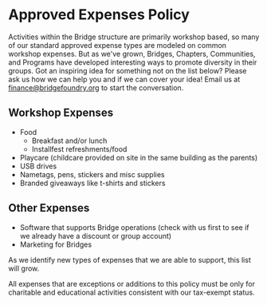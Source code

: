 # Approved Expenses Policy

Activities within the Bridge structure are primarily workshop based, so many of our standard approved expense types are modeled on common workshop expenses. But as we've grown, Bridges, Chapters, Communities, and Programs have developed interesting ways to promote diversity in their groups. Got an inspiring idea for something not on the list below? Please ask us how we can help you and if we can cover your idea! Email us at finance@bridgefoundry.org to start the conversation.

## Workshop Expenses
* Food
  * Breakfast and/or lunch
  * Installfest refreshments/food
* Playcare (childcare provided on site in the same building as the parents)
* USB drives
* Nametags, pens, stickers and misc supplies
* Branded giveaways like t-shirts and stickers

## Other Expenses
* Software that supports Bridge operations (check with us first to see if we already have a discount or group account)
* Marketing for Bridges

As we identify new types of expenses that we are able to support, this list will grow.

All expenses that are exceptions or additions to this policy must be only for charitable and educational activities consistent with our tax-exempt status. 
